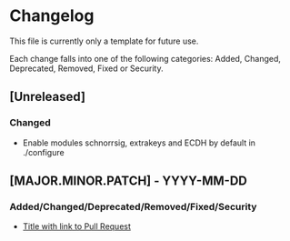# Changelog

This file is currently only a template for future use.

Each change falls into one of the following categories: Added, Changed, Deprecated, Removed, Fixed or Security.

## [Unreleased]

### Changed
 - Enable modules schnorrsig, extrakeys and ECDH by default in ./configure

## [MAJOR.MINOR.PATCH] - YYYY-MM-DD

### Added/Changed/Deprecated/Removed/Fixed/Security
- [Title with link to Pull Request](https://link-to-pr)
